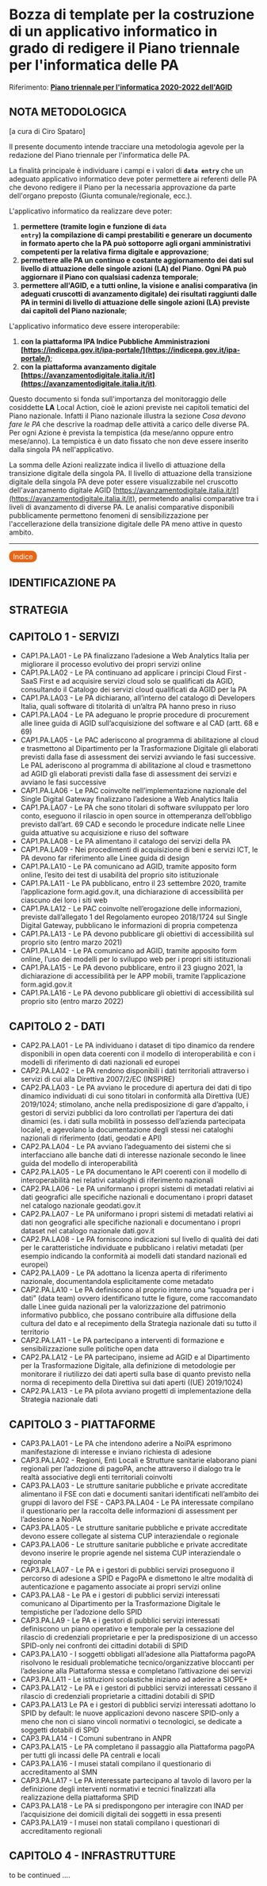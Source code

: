 # Bozza di template per la costruzione di un applicativo informatico in grado di redigere il Piano triennale per l'informatica delle PA

Riferimento: [**Piano triennale per l'informatica 2020-2022 dell'AGID**](https://docs.italia.it/italia/piano-triennale-ict/pianotriennale-ict-doc/it/2020-2022)

<p></p>

## NOTA METODOLOGICA
[a cura di Ciro Spataro]

Il presente documento intende tracciare una metodologia agevole per la redazione del Piano triennale per l'informatica delle PA. 

La finalità principale è individuare i campi e i valori di <code>**data entry**</code> che un adeguato applicativo informatico deve poter permettere ai referenti delle PA che devono redigere il Piano per la necessaria approvazione da parte dell'organo preposto (Giunta comunale/regionale, ecc.). 

L'applicativo informatico da realizzare deve poter:
    
   1. **permettere (tramite login  e funzione di <code>data entry</code>) la compilazione di campi prestabiliti e generare un documento in formato aperto che la PA può sottoporre agli organi amministrativi competenti per la relativa firma digitale e approvazione**;
   2. **permettere alle PA un continuo e costante aggiornamento dei dati sul livello di attuazione delle singole azioni (LA) del Piano. Ogni PA può aggiornare il Piano con qualsiasi cadenza temporale**;
   3. **permettere all'AGID, e a tutti online, la visione e analisi comparativa (in adeguati cruscotti di avanzamento digitale) dei risultati raggiunti dalle PA in termini di livello di attuazione delle singole azioni (LA) previste dai capitoli del Piano nazionale**;

L'applicativo informatico deve essere interoperabile:

   1. **con la piattaforma IPA Indice Pubbliche Amministrazioni [https://indicepa.gov.it/ipa-portale/](https://indicepa.gov.it/ipa-portale/)**; 
   2. **con la piattaforma avanzamento digitale [https://avanzamentodigitale.italia.it/it](https://avanzamentodigitale.italia.it/it)**.


Questo documento si fonda sull'importanza del monitoraggio delle cosiddette **LA** Local Action, cioè le azioni previste nei capitoli tematici del Piano nazionale. Infatti il Piano nazionale illustra la sezione _Cosa devono fare le PA_ che descrive la roadmap delle attività a carico delle diverse PA. Per ogni Azione è prevista la tempistica (da mese/anno oppure entro mese/anno). La tempistica è un dato fissato che non deve essere inserito dalla singola PA nell'applicativo. 

La somma delle Azioni realizzate indica il livello di attuazione della transizione digitale della singola PA. Il livello di attuazione della transizione digitale della singola PA deve poter essere visualizzabile nel cruscotto dell'avanzamento digitale AGID [https://avanzamentodigitale.italia.it/it](https://avanzamentodigitale.italia.it/it), permetendo analisi comparative tra i liveli di avanzamento di diverse PA. Le analisi comparative disponibili pubblicamente permettono fenomeni di sensibilizzazione per l'accellerazione della transizione digitale delle PA meno attive in questo ambito.

<p></p>

---

<p><span style="background-color: #e86514; color: #ffffff; display: inline-block; padding: 3px 8px; border-radius: 10px;">Indice</span> </p>

## IDENTIFICAZIONE PA

## STRATEGIA

## CAPITOLO 1 - SERVIZI
    
- CAP1.PA.LA01 - Le PA finalizzano l’adesione a Web Analytics Italia per migliorare il processo evolutivo dei propri servizi online
- CAP1.PA.LA02 - Le PA continuano ad applicare i principi Cloud First - SaaS First e ad acquisire servizi cloud solo se qualificati da AGID, consultando il Catalogo dei servizi cloud qualificati da AGID per la PA
- CAP1.PA.LA03 - Le PA dichiarano, all’interno del catalogo di Developers Italia, quali software di titolarità di un’altra PA hanno preso in riuso
- CAP1.PA.LA04 - Le PA adeguano le proprie procedure di procurement alle linee guida di AGID sull’acquisizione del software e al CAD (artt. 68 e 69)
- CAP1.PA.LA05 - Le PAC aderiscono al programma di abilitazione al cloud e trasmettono al Dipartimento per la Trasformazione Digitale gli elaborati previsti dalla fase di assessment dei servizi avviando le fasi successive. Le PAL aderiscono al programma di abilitazione al cloud e trasmettono ad AGID gli elaborati previsti dalla fase di assessment dei servizi e avviano le fasi successive
- CAP1.PA.LA06 - Le PAC coinvolte nell’implementazione nazionale del Single Digital Gateway finalizzano l’adesione a Web Analytics Italia
- CAP1.PA.LA07 - Le PA che sono titolari di software sviluppato per loro conto, eseguono il rilascio in open source in ottemperanza dell’obbligo previsto dall’art. 69 CAD e secondo le procedure indicate nelle Linee guida attuative su acquisizione e riuso del software
- CAP1.PA.LA08 - Le PA alimentano il catalogo dei servizi della PA
- CAP1.PA.LA09 - Nei procedimenti di acquisizione di beni e servizi ICT, le PA devono far riferimento alle Linee guida di design 
- CAP1.PA.LA10 -  Le PA comunicano ad AGID, tramite apposito form online, l’esito dei test di usabilità del proprio sito istituzionale
- CAP1.PA.LA11 - Le PA pubblicano, entro il 23 settembre 2020, tramite l’applicazione form.agid.gov.it, una dichiarazione di accessibilità per ciascuno dei loro i siti web
- CAP1.PA.LA12 - Le PAC coinvolte nell’erogazione delle informazioni, previste dall’allegato 1 del Regolamento europeo 2018/1724 sul Single Digital Gateway, pubblicano le informazioni di propria competenza
- CAP1.PA.LA13 - Le PA devono pubblicare gli obiettivi di accessibilità sul proprio sito (entro marzo 2021)
- CAP1.PA.LA14 - Le PA comunicano ad AGID, tramite apposito form online, l’uso dei modelli per lo sviluppo web per i propri siti istituzionali
- CAP1.PA.LA15 - Le PA devono pubblicare, entro il 23 giugno 2021, la dichiarazione di accessibilità per le APP mobili, tramite l’applicazione form.agid.gov.it 
- CAP1.PA.LA16 - Le PA devono pubblicare gli obiettivi di accessibilità sul proprio sito (entro marzo 2022)

## CAPITOLO 2 - DATI

- CAP2.PA.LA01 - Le PA individuano i dataset di tipo dinamico da rendere disponibili in open data coerenti con il modello di interoperabilità e con i modelli di riferimento di dati nazionali ed europei
- CAP2.PA.LA02 - Le PA rendono disponibili i dati territoriali attraverso i servizi di cui alla Direttiva 2007/2/EC (INSPIRE)
- CAP2.PA.LA03 - Le PA avviano le procedure di apertura dei dati di tipo dinamico individuati di cui sono titolari in conformità alla Direttiva (UE) 2019/1024; stimolano, anche nella predisposizione di gare d’appalto, i gestori di servizi pubblici da loro controllati per l’apertura dei dati dinamici (es. i dati sulla mobilità in possesso dell’azienda partecipata locale), e agevolano la documentazione degli stessi nei cataloghi nazionali di riferimento (dati, geodati e API)
- CAP2.PA.LA04 - Le PA avviano l’adeguamento dei sistemi che si interfacciano alle banche dati di interesse nazionale secondo le linee guida del modello di interoperabilità 
- CAP2.PA.LA05 - Le PA documentano le API coerenti con il modello di interoperabilità nei relativi cataloghi di riferimento nazionali
- CAP2.PA.LA06 - Le PA uniformano i propri sistemi di metadati relativi ai dati geografici alle specifiche nazionali e documentano i propri dataset nel catalogo nazionale geodati.gov.it
- CAP2.PA.LA07 - Le PA uniformano i propri sistemi di metadati relativi ai dati non geografici alle specifiche nazionali e documentano i propri dataset nel catalogo nazionale dati.gov.it 
- CAP2.PA.LA08 - Le PA forniscono indicazioni sul livello di qualità dei dati per le caratteristiche individuate e pubblicano i relativi metadati (per esempio indicando la conformità ai modelli dati standard nazionali ed europei)
- CAP2.PA.LA09 - Le PA adottano la licenza aperta di riferimento nazionale, documentandola esplicitamente come metadato
- CAP2.PA.LA10 - Le PA definiscono al proprio interno una “squadra per i dati” (data team) ovvero identificano tutte le figure, come raccomandato dalle Linee guida nazionali per la valorizzazione del patrimonio informativo pubblico, che possano contribuire alla diffusione della cultura del dato e al recepimento della Strategia nazionale dati su tutto il territorio
- CAP2.PA.LA11 - Le PA partecipano a interventi di formazione e sensibilizzazione sulle politiche open data 
- CAP2.PA.LA12 - Le PA partecipano, insieme ad AGID e al Dipartimento per la Trasformazione Digitale, alla definizione di metodologie per monitorare il riutilizzo dei dati aperti sulla base di quanto previsto nella norma di recepimento della Direttiva sui dati aperti ((UE) 2019/1024)
- CAP2.PA.LA13 - Le PA pilota avviano progetti di implementazione della Strategia nazionale dati 


## CAPITOLO 3 - PIATTAFORME

- CAP3.PA.LA01 - Le PA che intendono aderire a NoiPA esprimono manifestazione di interesse e inviano richiesta di adesione 
- CAP3.PA.LA02 - Regioni, Enti Locali e Strutture sanitarie elaborano piani regionali per l’adozione di pagoPA, anche attraverso il dialogo tra le realtà associative degli enti territoriali coinvolti 
- CAP3.PA.LA03 - Le strutture sanitarie pubbliche e private accreditate alimentano il FSE con dati e documenti sanitari identificati nell’ambito dei gruppi di lavoro del FSE - CAP3.PA.LA04 - Le PA interessate compilano il questionario per la raccolta delle informazioni di assessment per l’adesione a NoiPA 
- CAP3.PA.LA05 - Le strutture sanitarie pubbliche e private accreditate devono essere collegate al sistema CUP interaziendale o regionale 
- CAP3.PA.LA06 - Le strutture sanitarie pubbliche e private accreditate devono inserire le proprie agende nel sistema CUP interaziendale o regionale 
- CAP3.PA.LA07 - Le PA e i gestori di pubblici servizi proseguono il percorso di adesione a SPID e PagoPA e dismettono le altre modalità di autenticazione e pagamento associate ai propri servizi online 
- CAP3.PA.LA8 - Le PA e i gestori di pubblici servizi interessati comunicano al Dipartimento per la Trasformazione Digitale le tempistiche per l’adozione dello SPID  
- CAP3.PA.LA9 - Le PA e i gestori di pubblici servizi interessati definiscono un piano operativo e temporale per la cessazione del rilascio di credenziali proprietarie e per la predisposizione di un accesso SPID-only nei confronti dei cittadini dotabili di SPID 
- CAP3.PA.LA10 - I soggetti obbligati all’adesione alla Piattaforma pagoPA risolvono le residuali problematiche tecnico/organizzative bloccanti per l’adesione alla Piattaforma stessa e completano l’attivazione dei servizi 
- CAP3.PA.LA11 - Le istituzioni scolastiche iniziano ad aderire a SIOPE+
- CAP3.PA.LA12 - Le PA e i gestori di pubblici servizi interessati cessano il rilascio di credenziali proprietarie a cittadini dotabili di SPID 
- CAP3.PA.LA13 Le PA e i gestori di pubblici servizi interessati adottano lo SPID by default: le nuove applicazioni devono nascere SPID-only a meno che non ci siano vincoli normativi o tecnologici, se dedicate a soggetti dotabili di SPID 
- CAP3.PA.LA14 - I Comuni subentrano in ANPR 
- CAP3.PA.LA15 - Le PA completano il passaggio alla Piattaforma pagoPA per tutti gli incassi delle PA centrali e locali 
- CAP3.PA.LA16 - I musei statali compilano il questionario di accreditamento al SMN 
- CAP3.PA.LA17 - Le PA interessate partecipano al tavolo di lavoro per la definizione degli interventi normativi e tecnici finalizzati alla realizzazione della piattaforma SPID 
- CAP3.PA.LA18 - Le PA si predispongono per interagire con INAD per l’acquisizione dei domicili digitali dei soggetti in essa presenti 
- CAP3.PA.LA19 - I musei non statali compilano i questionari di accreditamento regionali 


## CAPITOLO 4 - INFRASTRUTTURE

to be continued ....
